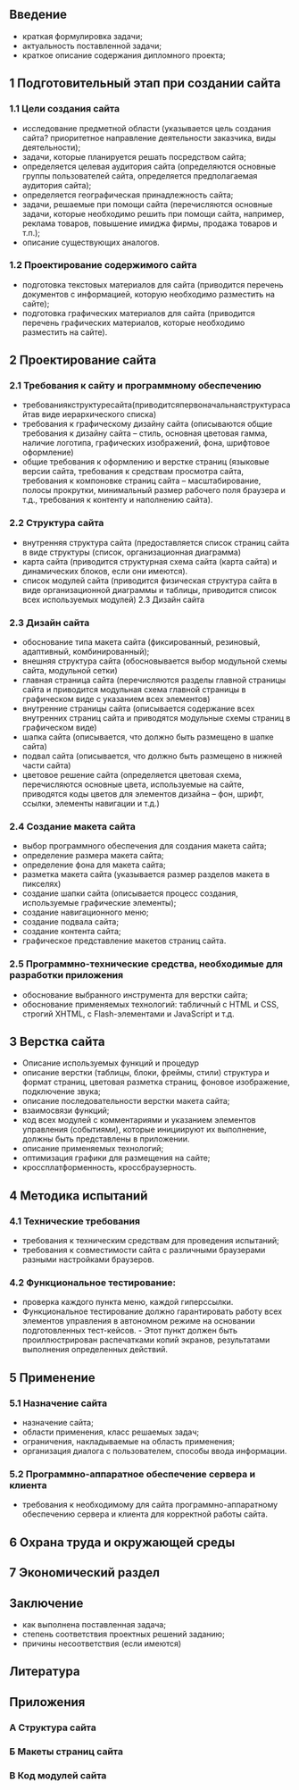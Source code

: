 
## Введение

- краткая формулировка задачи;
- актуальность поставленной задачи;
- краткое описание содержания дипломного проекта;

## 1 Подготовительный этап при создании сайта



### 1.1 Цели создания сайта

  - исследование предметной области (указывается цель создания сайта? приоритетное направление деятельности заказчика, виды деятельности);
  - задачи, которые планируется решать посредством сайта;
  - определяется целевая аудитория сайта (определяются основные группы пользователей сайта, определяется предполагаемая аудитория сайта);
  - определяется географическая принадлежность сайта;
  - задачи, решаемые при помощи сайта (перечисляются основные задачи, которые необходимо решить при помощи сайта, например, реклама товаров, повышение имиджа фирмы, продажа товаров и т.п.);
  - описание существующих аналогов.

### 1.2 Проектирование содержимого сайта

- подготовка текстовых материалов для сайта (приводится перечень документов с информацией, которую необходимо разместить на сайте);
- подготовка графических материалов для сайта (приводится перечень графических материалов, которые необходимо разместить на сайте).

## 2 Проектирование сайта


### 2.1 Требования к сайту и программному обеспечению

- требованиякструктуресайта(приводитсяпервоначальнаяструктурасайтав виде иерархического списка)
- требования к графическому дизайну сайта (описываются общие требования к дизайну сайта – стиль, основная цветовая гамма, наличие логотипа, графических изображений, фона, шрифтовое оформление)
- общие требования к оформлению и верстке страниц (языковые версии сайта, требования к средствам просмотра сайта, требования к компоновке страниц сайта – масштабирование, полосы прокрутки, минимальный размер рабочего поля браузера и т.д., требования к контенту и наполнению сайта).

### 2.2 Структура сайта

- внутренняя структура сайта (предоставляется список страниц сайта в виде структуры (список, организационная диаграмма)
- карта сайта (приводится структурная схема сайта (карта сайта) и динамических блоков, если они имеются).
- список модулей сайта (приводится физическая структура сайта в виде организационной диаграммы и таблицы, приводится список всех используемых модулей) 2.3 Дизайн сайта

### 2.3 Дизайн сайта

- обоснование типа макета сайта (фиксированный, резиновый, адаптивный, комбинированный);
- внешняя структура сайта (обосновывается выбор модульной схемы сайта, модульной сетки)
- главная страница сайта (перечисляются разделы главной страницы сайта и приводится модульная схема главной страницы в графическом виде с указанием всех элементов)
- внутренние страницы сайта (описывается содержание всех внутренних страниц сайта и приводятся модульные схемы страниц в графическом виде)
- шапка сайта (описывается, что должно быть размещено в шапке сайта)
- подвал сайта (описывается, что должно быть размещено в нижней части сайта)
- цветовое решение сайта (определяется цветовая схема, перечисляются основные цвета, используемые на сайте, приводятся коды цветов для элементов дизайна – фон, шрифт, ссылки, элементы навигации и т.д.)

### 2.4 Создание макета сайта

- выбор программного обеспечения для создания макета сайта;
- определение размера макета сайта;
- определение фона для макета сайта;
- разметка макета сайта (указывается размер разделов макета в пикселях)
- создание шапки сайта (описывается процесс создания, используемые графические элементы);
- создание навигационного меню;
- создание подвала сайта;
- создание контента сайта;
- графическое представление макетов страниц сайта.

### 2.5 Программно-технические средства, необходимые для разработки приложения

- обоснование выбранного инструмента для верстки сайта;
- обоснование применяемых технологий: табличный с HTML и CSS, строгий XHTML, c Flash-элементами и JavaScript и т.д.

## 3 Верстка сайта

- Описание используемых функций и процедур
- описание верстки (таблицы, блоки, фреймы, стили) структура и формат страниц, цветовая разметка страниц, фоновое изображение, подключение звука;
- описание последовательности верстки макета сайта;
- взаимосвязи функций;
- код всех модулей с комментариями и указанием элементов управления (событиями), которые инициируют их выполнение, должны быть представлены в приложении.
- описание применяемых технологий;
- оптимизация графики для размещения на сайте;
- кроссплатформенность, кроссбраузерность.

## 4 Методика испытаний


### 4.1 Технические требования

- требования к техническим средствам для проведения испытаний;
- требования к совместимости сайта с различными браузерами разными
настройками браузеров.

### 4.2 Функциональное тестирование:
- проверка каждого пункта меню, каждой гиперссылки. 
- Функциональное тестирование должно гарантировать работу всех элементов управления в автономном режиме на основании подготовленных тест-кейсов. - Этот пункт должен быть проиллюстрирован распечатками копий экранов, результатами выполнения определенных действий.

## 5 Применение


### 5.1 Назначение сайта

- назначение сайта;
- области применения, класс решаемых задач;
- ограничения, накладываемые на область применения;
- организация диалога с пользователем, способы ввода информации.

### 5.2 Программно-аппаратное обеспечение сервера и клиента

- требования к необходимому для сайта программно-аппаратному обеспечению сервера и клиента для корректной работы сайта.

## 6 Охрана труда и окружающей среды

## 7 Экономический раздел

## Заключение

- как выполнена поставленная задача;
- степень соответствия проектных решений заданию;
- причины несоответствия (если имеются)

## Литература

## Приложения

### А Структура сайта

### Б Макеты страниц сайта

### В Код модулей сайта

